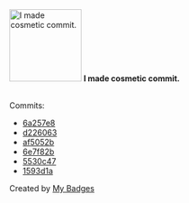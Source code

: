 <img src="https://my-badges.github.io/my-badges/cosmetic-commit.png" alt="I made cosmetic commit." title="I made cosmetic commit." width="128">
<strong>I made cosmetic commit.</strong>
<br><br>

Commits:

- <a href="https://github.com/Automattic/wordpress-activitypub/commit/6a257e83ceba6e4cfbb442c6089d710a78bf4443">6a257e8</a>
- <a href="https://github.com/Automattic/wordpress-activitypub/commit/d2260639b3ec0e5c546b010618fe92cb62220c05">d226063</a>
- <a href="https://github.com/pfefferle/autonomie/commit/af5052bc083b492cb873d0a42283644518a9cc5e">af5052b</a>
- <a href="https://github.com/Automattic/wordpress-activitypub/commit/6e7f82bf42a0730082e4b040794835298e93f087">6e7f82b</a>
- <a href="https://github.com/pfefferle/wordpress-webmention/commit/5530c47cc36f2fe2d80512fd0a3b369354aeb851">5530c47</a>
- <a href="https://github.com/pfefferle/wordpress-webmention/commit/1593d1abb22da95825b77051cc8cddcc1fa902aa">1593d1a</a>


Created by <a href="https://github.com/my-badges/my-badges">My Badges</a>
